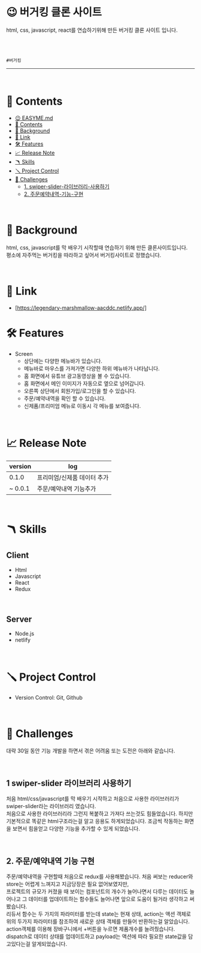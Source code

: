 

# 😉 버거킹 클론 사이트


html, css, javascript, react를 연습하기위해 만든 버거킹 클론 사이트 입니다. 

<br>
<br>

 `#버거킹` 



---

<br>

# 📖 Contents

- [😉 EASYME.md](#-easymemd)
- [📖 Contents](#-contents)
- [🌈 Background](#-background)
- [🔗 Link](#-link)
- [🛠 Features](#-features)
- [📈 Release Note](#-release-note)
- [🪃 Skills](#-skills)
- [🪛 Project Control](#-project-control)
- [🧗 Challenges](#-challenges)
  - [1. swiper-slider-라이브러리-사용하기](#1-swiper-slider-라이브러리-사용하기)
  - [2. 주문예약내역-기능-구현](#2-주문예약내역-기능-구현)



<br>

# 🌈 Background
html, css, javascript를 막 배우기 시작할때 연습하기 위해 만든 클론사이트입니다. <br> 
평소에 자주먹는 버거킹을 따라하고 싶어서 버거킹사이트로 정했습니다.

<br>

# 🔗 Link

- [https://legendary-marshmallow-aacddc.netlify.app/]


# 🛠 Features
- Screen
    - 상단에는 다양한 메뉴바가 있습니다.
    - 메뉴바로 마우스를 가져가면 다양한 하위 메뉴바가 나타납니다.
    - 홈 화면에서 유튜브 광고동영상을 볼 수 있습니다.
    - 홈 화면에서 메인 이미지가 자동으로 옆으로 넘어갑니다.
    - 오른쪽 상단에서 회원가입/로그인을 할 수 있습니다. 
    - 주문/예약내역을 확인 할 수 있습니다.
    - 신제품/프리미엄 메뉴로 이동시 각 메뉴를 보여줍니다.

<br>

# 📈 Release Note
| version | log |
| --- | --- |
| 0.1.0 | 프리미엄/신제품 데이터 추가 |
| ~ 0.0.1 | 주문/예약내역 기능추가 |

<br>

# 🪃 Skills

## Client
- Html
- Javascript
- React
- Redux

<br>

## Server

- Node.js
- netlify

<br>

# 🪛 Project Control

- Version Control: Git, Github

<br>

# 🧗 Challenges

대략 30일 동안 기능 개발을 하면서 겪은 어려움 또는 도전은 아래와 같습니다.

<br>



## 1 swiper-slider 라이브러리 사용하기

처음 html/css/javascript를 막 배우기 시작하고 처음으로 사용한 라이브러리가 swiper-slider라는 라이브러리 였습니다. <br>
처음으로 사용한 라이브러리라 그런지 복붙하고 가져다 쓰는것도 힘들었습니다. 하지만 기본적으로 똑같은 html구조라는걸 알고 응용도 하게되었습니다. 조금씩 작동하는 화면을 보면서 힘을얻고 다양한 기능을 추가할 수 있게 되었습니다.

<br>



## 2. 주문/예약내역 기능 구현

주문/예약내역을 구현할때 처음으로 redux를 사용해봤습니다. 처음 써보는 reducer와 store는 어렵게 느껴지고 지금당장은 필요 없어보였지만, <br>
프로젝트의 규모가 커졌을 때 보이는 컴포넌트의 개수가 늘어나면서 다루는 데이터도 늘어나고 그 데이터를 업데이트하는 함수들도 늘어나면 앞으로 도움이 될거라 생각하고 써봤습니다.<br>
리듀서 함수는 두 가지의 파라미터를 받는데 state는 현재 상태,  action는 액션 객체로 위의 두가지 파라미터를 참조하여 새로운 상태 객체를 만들어 반환하는걸 알았습니다.
action객체를 이용해 장바구니에서 +버튼을 누르면 제품개수를 늘려줬습니다. dispatch로 데이터 상태를 업데이트하고 payload는 액션에 따라 필요한 state값을 담고있다는걸 알게되었습니다.

<br><br><br><br>

  







